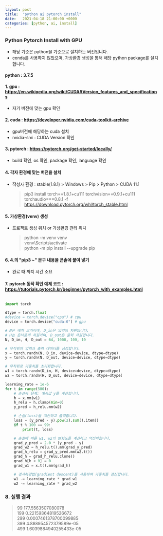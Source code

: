```yaml
---
layout: post
title:  "python ai pytorch install"
date:   2021-04-18 21:00:00 +0000
categories: [python, ai, install]
---
```

### Python Pytorch Install with GPU
- 해당 기준은 python을 기준으로 설치하는 버전입니다.
- conda를 사용하지 않았으며, 가상환경 생성을 통해 해당 python package를 설치합니다.  
  
#### python : 3.7.5
  

#### 1. gpu : https://en.wikipedia.org/wiki/CUDA#Version_features_and_specifications
+ 자기 버전에 맞는 gpu 확인  
  
#### 2. cuda : https://developer.nvidia.com/cuda-toolkit-archive
+ gpu버전에 해당하는 cuda 설치  
+ nvidia-smi : CUDA Version 확인
  
#### 3. pytorch : https://pytorch.org/get-started/locally/
+ build 확인, os 확인, package 확인, language 확인  
  
#### 4. 각자 환경에 맞는 버전을 설치
+ 작성자 환경 : stable(1.8.1) > Windows > Pip > Python > CUDA 11.1
    >pip3 install torch==1.8.1+cu111 torchvision==0.9.1+cu111 torchaudio===0.8.1 -f https://download.pytorch.org/whl/torch_stable.html

#### 5. 가상환경(venv) 생성 
+ 프로잭트 생성 위치 or 가상환경 관리 위치
    > python -m venv venv  
    > venv\Scripts\activate  
    > python -m pip install --upgrade pip  

#### 6. 4.의 "pip3 ~" 문구 내용을 콘솔에 붙여 넣기
+ 완료 때 까지 시간 소요

#### 7. pytorch 동작 확인 예제 코드 : https://tutorials.pytorch.kr/beginner/pytorch_with_examples.html


```python

import torch

dtype = torch.float
#device = torch.device("cpu") # cpu
device = torch.device("cuda:0") # gpu

# N은 배치 크기이며, D_in은 입력의 차원입니다;
# H는 은닉층의 차원이며, D_out은 출력 차원입니다.
N, D_in, H, D_out = 64, 1000, 100, 10

# 무작위의 입력과 출력 데이터를 생성합니다.
x = torch.randn(N, D_in, device=device, dtype=dtype)
y = torch.randn(N, D_out, device=device, dtype=dtype)

# 무작위로 가중치를 초기화합니다.
w1 = torch.randn(D_in, H, device=device, dtype=dtype)
w2 = torch.randn(H, D_out, device=device, dtype=dtype)

learning_rate = 1e-6
for t in range(500):
    # 순전파 단계: 예측값 y를 계산합니다.
    h = x.mm(w1)
    h_relu = h.clamp(min=0)
    y_pred = h_relu.mm(w2)

    # 손실(loss)을 계산하고 출력합니다.
    loss = (y_pred - y).pow(2).sum().item()
    if t % 100 == 99:
        print(t, loss)

    # 손실에 따른 w1, w2의 변화도를 계산하고 역전파합니다.
    grad_y_pred = 2.0 * (y_pred - y)
    grad_w2 = h_relu.t().mm(grad_y_pred)
    grad_h_relu = grad_y_pred.mm(w2.t())
    grad_h = grad_h_relu.clone()
    grad_h[h < 0] = 0
    grad_w1 = x.t().mm(grad_h)

    # 경사하강법(gradient descent)를 사용하여 가중치를 갱신합니다.
    w1 -= learning_rate * grad_w1
    w2 -= learning_rate * grad_w2
```


### 8. 실행 결과
>99 177.5563507080078  
>199 0.22159364819526672  
>299 0.0007461378700099885  
>399 4.888954572379589e-05  
>499 1.6039884940255433e-05  



